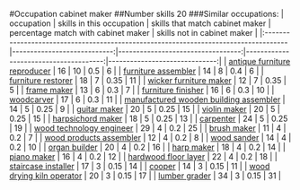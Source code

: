 #Occupation cabinet maker
##Number skills 20
###Similar occupations:
| occupation                                                                          |   skills in this occupation |   skills that match cabinet maker |   percentage match with cabinet maker |   skills not in cabinet maker |
|:------------------------------------------------------------------------------------|----------------------------:|----------------------------------:|--------------------------------------:|------------------------------:|
| [antique furniture reproducer](antique_furniture_reproducer.md)                     |                          16 |                                10 |                                  0.5  |                             6 |
| [furniture assembler](furniture_assembler.md)                                       |                          14 |                                 8 |                                  0.4  |                             6 |
| [furniture restorer](furniture_restorer.md)                                         |                          18 |                                 7 |                                  0.35 |                            11 |
| [wicker furniture maker](wicker_furniture_maker.md)                                 |                          12 |                                 7 |                                  0.35 |                             5 |
| [frame maker](frame_maker.md)                                                       |                          13 |                                 6 |                                  0.3  |                             7 |
| [furniture finisher](furniture_finisher.md)                                         |                          16 |                                 6 |                                  0.3  |                            10 |
| [woodcarver](woodcarver.md)                                                         |                          17 |                                 6 |                                  0.3  |                            11 |
| [manufactured wooden building assembler](manufactured_wooden_building_assembler.md) |                          14 |                                 5 |                                  0.25 |                             9 |
| [guitar maker](guitar_maker.md)                                                     |                          20 |                                 5 |                                  0.25 |                            15 |
| [violin maker](violin_maker.md)                                                     |                          20 |                                 5 |                                  0.25 |                            15 |
| [harpsichord maker](harpsichord_maker.md)                                           |                          18 |                                 5 |                                  0.25 |                            13 |
| [carpenter](carpenter.md)                                                           |                          24 |                                 5 |                                  0.25 |                            19 |
| [wood technology engineer](wood_technology_engineer.md)                             |                          29 |                                 4 |                                  0.2  |                            25 |
| [brush maker](brush_maker.md)                                                       |                          11 |                                 4 |                                  0.2  |                             7 |
| [wood products assembler](wood_products_assembler.md)                               |                          12 |                                 4 |                                  0.2  |                             8 |
| [wood sander](wood_sander.md)                                                       |                          14 |                                 4 |                                  0.2  |                            10 |
| [organ builder](organ_builder.md)                                                   |                          20 |                                 4 |                                  0.2  |                            16 |
| [harp maker](harp_maker.md)                                                         |                          18 |                                 4 |                                  0.2  |                            14 |
| [piano maker](piano_maker.md)                                                       |                          16 |                                 4 |                                  0.2  |                            12 |
| [hardwood floor layer](hardwood_floor_layer.md)                                     |                          22 |                                 4 |                                  0.2  |                            18 |
| [staircase installer](staircase_installer.md)                                       |                          17 |                                 3 |                                  0.15 |                            14 |
| [cooper](cooper.md)                                                                 |                          14 |                                 3 |                                  0.15 |                            11 |
| [wood drying kiln operator](wood_drying_kiln_operator.md)                           |                          20 |                                 3 |                                  0.15 |                            17 |
| [lumber grader](lumber_grader.md)                                                   |                          34 |                                 3 |                                  0.15 |                            31 |
